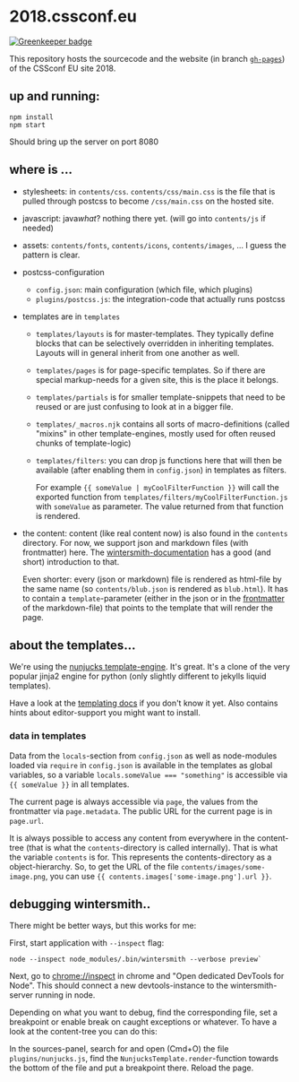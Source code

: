 # 2018.cssconf.eu

[![Greenkeeper badge](https://badges.greenkeeper.io/cssconf/2018.cssconf.eu.svg)](https://greenkeeper.io/)

This repository hosts the sourcecode and the website (in branch [`gh-pages`][gh-pages]) of the CSSconf EU site 2018.

## up and running:

    npm install
    npm start

Should bring up the server on port 8080

## where is …

 - stylesheets: in `contents/css`. `contents/css/main.css` is the file that is pulled through postcss to become `/css/main.css` on the hosted site.

 - javascript: java*what*? nothing there yet. (will go into `contents/js` if needed)

 - assets: `contents/fonts`, `contents/icons`, `contents/images`, ... I guess the pattern is clear.

 - postcss-configuration
   - `config.json`: main configuration (which file, which plugins)
   - `plugins/postcss.js`: the integration-code that actually runs postcss

 - templates are in `templates`
   - `templates/layouts` is for master-templates. They typically define blocks that can be selectively overridden in inheriting templates. Layouts will in general inherit from one another as well.
   - `templates/pages` is for page-specific templates. So if there are special markup-needs for a given site, this is the place it belongs.
   - `templates/partials` is for smaller template-snippets that need to be reused or are just confusing to look at in a bigger file.
   - `templates/_macros.njk` contains all sorts of macro-definitions (called "mixins" in other template-engines, mostly used for often reused chunks of template-logic)
   - `templates/filters`: you can drop js functions here that will then be available (after enabling them in `config.json`) in templates as filters.

     For example `{{ someValue | myCoolFilterFunction }}` will call the exported function from `templates/filters/myCoolFilterFunction.js` with `someValue` as parameter. The value returned from that function is rendered.

 - the content: content (like real content now) is also found in the `contents` directory. For now, we support json and markdown files (with frontmatter) here. The [wintersmith-documentation][] has a good (and short) introduction to that.

   Even shorter: every (json or markdown) file is rendered as html-file by the same name (so `contents/blub.json` is rendered as `blub.html`). It has to contain a `template`-parameter (either in the json or in the [frontmatter][] of the markdown-file) that points to the template that will render the page.

## about the templates...

We're using the [nunjucks template-engine][]. It's great. It's a clone of the very popular jinja2 engine for python (only slightly different to jekylls liquid templates).

Have a look at the [templating docs][] if you don't know it yet. Also contains hints about editor-support you might want to install.

### data in templates

Data from the `locals`-section from `config.json` as well as node-modules loaded via `require` in `config.json` is available in the templates as global variables, so a variable `locals.someValue === "something"` is accessible via `{{ someValue }}` in all templates.

The current page is always accessible via `page`, the values from the frontmatter via `page.metadata`. The public URL for the current page is in `page.url`.

It is always possible to access any content from everywhere in the content-tree (that is what the `contents`-directory is called internally).
That is what the variable `contents` is for. This represents the contents-directory as a object-hierarchy. So, to get the URL of the file `contents/images/some-image.png`, you can use `{{ contents.images['some-image.png'].url }}`.

## debugging wintersmith..

There might be better ways, but this works for me:

First, start application with `--inspect` flag:

    node --inspect node_modules/.bin/wintersmith --verbose preview`

Next, go to [chrome://inspect](chrome://inspect) in chrome and "Open dedicated DevTools for Node". This should connect a new devtools-instance to the wintersmith-server running in node.

Depending on what you want to debug, find the corresponding file, set a breakpoint or enable break on caught exceptions or whatever. To have a look at the content-tree you can do this:

In the sources-panel, search for and open (Cmd+O) the file `plugins/nunjucks.js`, find the `NunjucksTemplate.render`-function towards the bottom of the file and put a breakpoint there. Reload the page.


[gh-pages]: https://github.com/cssconf/2018.cssconf.eu/tree/gh-pages
[nunjucks template-engine]: https://mozilla.github.io/nunjucks/
[templating docs]: https://mozilla.github.io/nunjucks/templating.html
[wintersmith-documentation]: https://github.com/jnordberg/wintersmith#quick-start
[frontmatter]: https://jekyllrb.com/docs/frontmatter/
